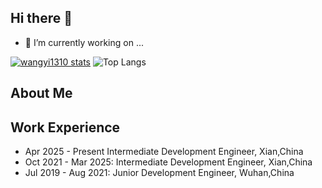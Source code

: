 ## Hi there 👋

- 🔭 I’m currently working on ...


[![wangyi1310 stats](https://github-readme-stats.vercel.app/api?username=wangyi1310&theme=dark&show_icons=true)](https://github.com/wangyi1310)
![Top Langs](https://github-readme-stats.vercel.app/api/top-langs/?username=wangyi1310&hide_progress=true)

## About Me


## Work Experience
- Apr 2025 - Present   Intermediate Development Engineer, Xian,China
- Oct 2021 - Mar 2025: Intermediate Development Engineer, Xian,China 
- Jul 2019 - Aug 2021: Junior Development Engineer, Wuhan,China
